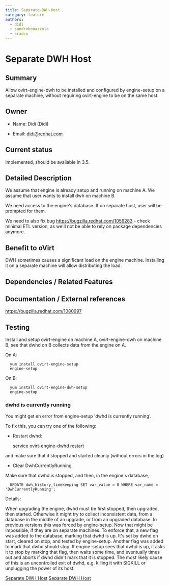 ```yaml
---
title: Separate-DWH-Host
category: feature
authors:
  - didi
  - sandrobonazzola
  - sradco
---
```


# Separate DWH Host

## Summary

Allow ovirt-engine-dwh to be installed and configured by engine-setup on a separate machine, without requiring ovirt-engine to be on the same host.

## Owner

*   Name: Didi (Didi)

<!-- -->

*   Email: <didi@redhat.com>

## Current status

Implemented, should be available in 3.5.

## Detailed Description

We assume that engine is already setup and running on machine A. We assume that user wants to install dwh on machine B.

We need access to the engine's database. If on separate host, user will be prompted for them.

We need to also fix bug <https://bugzilla.redhat.com/1059283> - check minimal ETL version, as we'll not be able to rely on package dependencies anymore.

## Benefit to oVirt

DWH sometimes causes a significant load on the engine machine. Installing it on a separate machine will allow distributing the load.

## Dependencies / Related Features

## Documentation / External references

<https://bugzilla.redhat.com/1080997>


## Testing

Install and setup ovirt-engine on machine A, ovirt-engine-dwh on machine B, see that dwhd on B collects data from the engine on A.

On A:

      yum install ovirt-engine-setup
      engine-setup

On B:

      yum install ovirt-engine-dwh-setup
      engine-setup


### dwhd is currently running

You might get en error from engine-setup 'dwhd is currently running'.

To fix this, you can try one of the following:

*   Restart dwhd:

      service ovirt-engine-dwhd restart

and make sure that it stopped and started cleanly (without errors in the log)

*   Clear DwhCurrentlyRunning

Make sure that dwhd is stopped, and then, in the engine's database,

      UPDATE dwh_history_timekeeping SET var_value = 0 WHERE var_name = 'DwhCurrentlyRunning';

Details:

When upgrading the engine, dwhd must be first stopped, then upgraded, then started. Otherwise it might try to collect inconsistent data, from a database in the middle of an upgrade, or from an upgraded database. In previous versions this was forced by engine-setup. Now that might be impossible, if they are on separate machines. To enforce that, a new flag was added to the database, marking that dwhd is up. It's set by dwhd on start, cleared on stop, and tested by engine-setup. Another flag was added to mark that dwhd should stop. If engine-setup sees that dwhd is up, it asks it to stop by marking that flag, then waits some time, and eventually times out and aborts if dwhd didn't mark that it is stopped. The most likely cause of this is an uncontrolled exit of dwhd, e.g. killing it with SIGKILL or unplugging the power of its host.


[Separate DWH Host](/develop/release-management/features/) [Separate DWH Host](/develop/release-management/releases/3.5/feature.html)
